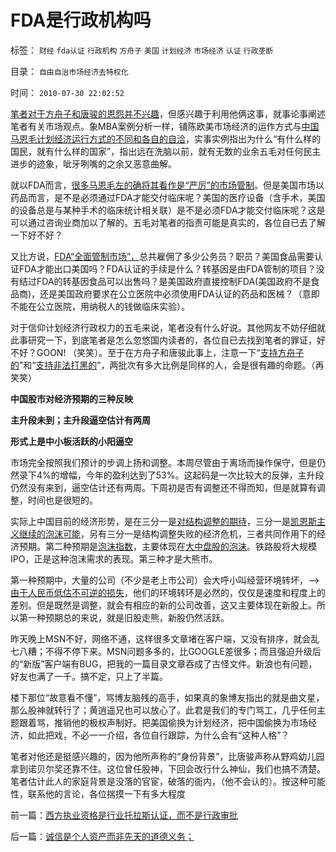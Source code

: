 # FDA是行政机构吗

标签： `财经` `fda认证` `行政机构` `方舟子` `美国` `计划经济` `市场经济` `认证` `行政垄断` 

目录： `自由自治市场经济去特权化`

时间： `2010-07-30 22:02:52`

[笔者对于方舟子和唐骏的恩怨并不兴趣](../../../2010/7/28/方舟子理性主义毛病改改好；股神们会学聪明的；.md)，但感兴趣于利用他俩这事，就事论事阐述笔者有关市场观点。象MBA案例分析一样，铺陈欧美市场经济的运作方式与[中国马恩毛计划经济运行方式的不同和各自的自洽](../../../2010/2/28/行政垄断的专营权与黑社会腐败的关系.md)，实事实例指出为什么“有什么样的国民，就有什么样的国家”，指出远在洗脑以前，就有无数的业余五毛对任何民主进步的迹象，呲牙咧嘴的之余又恶意曲解。

就以FDA而言，[很多马恩毛左的确将其看作是“严厉”的市场管制](../../../2009/4/8/市场法律规范被混同行政干预.md)。但是美国市场以药品而言，是不是必须通过FDA才能交付临床呢？美国的医疗设备（含手术，美国的设备总是与某种手术的临床统计相关联）是不是必须FDA才能交付临床呢？这是可以通过咨询业商加以了解的。五毛对笔者的指责可能是真实的，各位自已去了解一下好不好？

又比方说，[FDA“全面管制市场”，](../../../2010/7/30/市场经济没有官方认证;FDA不是行政管制.md)总共雇佣了多少公务员？职员？美国食品需要认证FDA才能出口美国吗？FDA认证的手续是什么？转基因是由FDA管制的项目？没有结过FDA的转基因食品可以出售吗？是美国政府直接控制FDA(美国政府不是食品商)，还是美国政府要求在公立医院中必须使用FDA认证的药品和医械？（意即不能在公立医院，用纳税人的钱做临床实验）。

对于信仰计划经济行政权力的五毛来说，笔者没有什么好说。其他网友不妨仔细就此事研究一下，到底笔者是怎么忽悠国内读者的，各位自已去找到笔者的罪证，好不好？GOON! （笑笑）。至于在方舟子和唐骏此事上，注意一下“[支持方舟子的](../../../2010/7/28/为什么要反对“杀鸡警猴”“借汝之头安众之心”？.md)”和“[支持非法打黑的](../../../2010/4/14/指数期货创造价值吗？对行情的影响是什么？.md)”，两批次有多大比例是同样的人，会是很有趣的命题。（再笑笑）

**中国股市对经济预期的三种反映**

**主升段未到；主升段逼空估计有两周**

**形式上是中小板活跃的小阳逼空**

市场完全按照我们预计的步调上扬和调整。本周尽管由于离场而操作保守，但是仍然录下4%的增幅，今年的盈利达到了53%。这起码是一次比较大的反弹，主升段仍然没有来到，逼空估计还有两周。下周初是否有调整还不得而知，但是就算有调整，时间也是很短的。

实际上中国目前的经济形势，是在三分一是[对结构调整的期待](../../../2009/12/7/谈产能过剩不可能有通货膨胀的谬论.md)，三分一是[凯恩斯主义继续的泡沫可能](http://blog.sina.com.cn/s/blog_5563a64d0100cinq.html)，另有三分一是结构调整失败的经济危机，三者共同作用下的经济预期。第二种预期是[泡沫指数](../../../2010/3/26/计划经济阶段“泡沫牛市”将依旧.md)，主要体现在[大中盘股的泡沫](../../../2008/4/9/机构投资蓝筹泡沫股，是讲政治.md)。铁路股将大规模IPO，正是这种泡沫需求的表现。第三种才是大熊市。

第一种预期中，大量的公司（不少是老上市公司）会大呼小叫经营环境转坏，——>[由于人民币低估不可逆的损失](../../../2010/4/24/人民币低估造成恶性通货膨胀和失业和万亿损失.md)，他们的环境转环是必然的，仅仅是速度和程度上的差别。但是既然是调整，就会有相应的新的公司改善，这又主要体现在新股上。所以第一种预期总的来说，就是旧股走熊，新股仍然活跃。

昨天晚上MSN不好，网络不通，这样很多文章堵在客户端，又没有排序，就会乱七八糟；不得不停下来。MSN问题多多的，比GOOGLE差很多；而且强迫升级后的“新版”客户端有BUG，把我的一篇目录文章吞成了古怪文件。新浪也有问题，好友也满了一千。搞不定，只上了半篇。

楼下那位“故意看不懂”，骂博友脑残的高手，如果真的象博友指出的就是曲文星，那么股神就转行了；黄逍遥兄也可以放心了。此君是我们的专门骂工，几乎任何主题跟着骂，推销他的极权声制好。把美国偷换为计划经济，把中国偷换为市场经济，如此把戏，不必一一介绍，各位自行跟踪，为什么会有“这种人格”？

笔者对他还是挺感兴趣的，因为他所声称的“身份背景”，比唐骏声称从野鸡幼儿园拿到诺贝尔奖还靠不住。这位曾任股神，下回会改行什么神仙，我们也搞不清楚。笔者估计此人的家庭背景是没落的官宦，破落的衙内，（他不会认的）。按这种可能性，联系他的言论，各位揣摸一下有多大程度



前一篇：[西方执业资格是行业托拉斯认证，而不是行政审批](../../../2010/7/30/西方执业资格是行业托拉斯认证，而不是行政审批.md)

后一篇：[诚信是个人资产而非先天的道德义务；](../../../2010/7/31/诚信是个人资产而非先天的道德义务；.md)